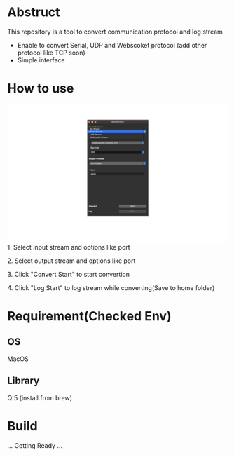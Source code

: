 # Abstruct
This repository is a tool to convert communication protocol and log stream
- Enable to convert Serial, UDP and Webscoket protocol (add other protocol like TCP soon)
- Simple interface

# How to use
![](img/overview.png)
1\. Select input stream and options like port 

2\. Select output stream and options like port

3\. Click "Convert Start" to start convertion

4\. Click "Log Start" to log stream while converting(Save to home folder)

# Requirement(Checked Env)
## OS
MacOS
## Library
Qt5 (install from brew)

# Build
... Getting Ready ...
